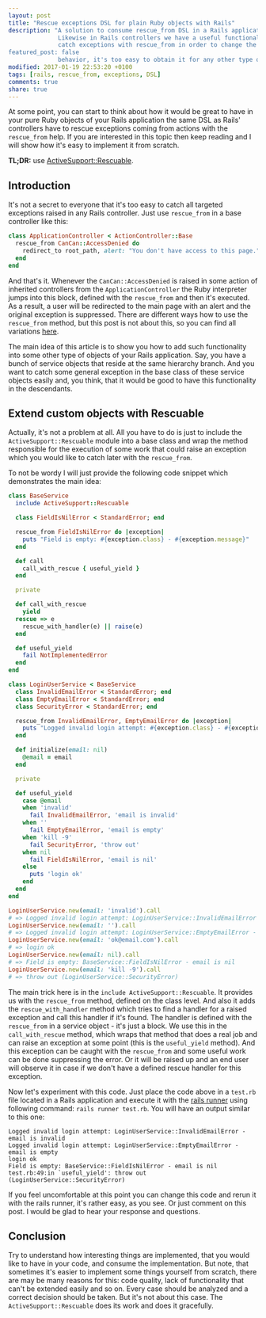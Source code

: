 ```yaml
---
layout: post
title: "Rescue exceptions DSL for plain Ruby objects with Rails"
description: "A solution to consume rescue_from DSL in a Rails application.
              Likewise in Rails controllers we have a useful functionality to
              catch exceptions with rescue_from in order to change the default
featured_post: false
              behavior, it's too easy to obtain it for any other type of a Ruby object in Rails applications."
modified: 2017-01-19 22:53:20 +0100
tags: [rails, rescue_from, exceptions, DSL]
comments: true
share: true
---
```


At some point, you can start to think about how it would be great to have in your pure Ruby objects
of your Rails application the same DSL as Rails' controllers have to rescue exceptions coming from
actions with the `rescue_from` help. If you are interested in this topic then keep reading and I will
show how it's easy to implement it from scratch.

**TL;DR:** use [ActiveSupport::Rescuable](http://api.rubyonrails.org/v5.0/classes/ActiveSupport/Rescuable/ClassMethods.html).

## Introduction

It's not a secret to everyone that it's too easy to catch all targeted exceptions raised in any Rails controller. Just use `rescue_from` in a base controller like this:

```ruby
class ApplicationController < ActionController::Base
  rescue_from CanCan::AccessDenied do
    redirect_to root_path, alert: "You don't have access to this page."
  end
end
```

And that's it. Whenever the `CanCan::AccessDenied` is raised in some action of inherited controllers from the `ApplicationController` the Ruby interpreter jumps into this block, defined with the `rescue_from` and then it's executed. As a result, a user will be redirected to the main page with an alert and the original exception is suppressed. There are different ways how to use the `rescue_from` method, but this post is not about this, so you can find all variations [here](http://api.rubyonrails.org/v5.0/classes/ActiveSupport/Rescuable/ClassMethods.html#method-i-rescue_from).

The main idea of this article is to show you how to add such functionality into some other type of objects of your Rails application. Say, you have a bunch of service objects that reside at the same hierarchy branch.
And you want to catch some general exception in the base class of these service objects easily and, you think,
that it would be good to have this functionality in the descendants.


## Extend custom objects with Rescuable

Actually, it's not a problem at all. All you have to do is just to include the `ActiveSupport::Rescuable`
module into a base class and wrap the method responsible for the execution of some work that could raise an exception which you would like to catch later with the `rescue_from`.

To not be wordy I will just provide the following code snippet which demonstrates the main idea:

```ruby
class BaseService
  include ActiveSupport::Rescuable

  class FieldIsNilError < StandardError; end

  rescue_from FieldIsNilError do |exception|
    puts "Field is empty: #{exception.class} - #{exception.message}"
  end

  def call
    call_with_rescue { useful_yield }
  end

  private

  def call_with_rescue
    yield
  rescue => e
    rescue_with_handler(e) || raise(e)
  end

  def useful_yield
    fail NotImplementedError
  end
end

class LoginUserService < BaseService
  class InvalidEmailError < StandardError; end
  class EmptyEmailError < StandardError; end
  class SecurityError < StandardError; end

  rescue_from InvalidEmailError, EmptyEmailError do |exception|
    puts "Logged invalid login attempt: #{exception.class} - #{exception.message}"
  end

  def initialize(email: nil)
    @email = email
  end

  private

  def useful_yield
    case @email
    when 'invalid'
      fail InvalidEmailError, 'email is invalid'
    when ''
      fail EmptyEmailError, 'email is empty'
    when 'kill -9'
      fail SecurityError, 'throw out'
    when nil
      fail FieldIsNilError, 'email is nil'
    else
      puts 'login ok'
    end
  end
end

LoginUserService.new(email: 'invalid').call
# => Logged invalid login attempt: LoginUserService::InvalidEmailError - email is invalid
LoginUserService.new(email: '').call
# => Logged invalid login attempt: LoginUserService::EmptyEmailError - email is empty
LoginUserService.new(email: 'ok@email.com').call
# => login ok
LoginUserService.new(email: nil).call
# => Field is empty: BaseService::FieldIsNilError - email is nil
LoginUserService.new(email: 'kill -9').call
# => throw out (LoginUserService::SecurityError)
```

The main trick here is in the `include ActiveSupport::Rescuable`. It provides us with the `rescue_from`
method, defined on the class level. And also it adds the `rescue_with_handler` method which tries to find a handler for a raised exception and call this handler if it's found. The handler is defined with the `rescue_from` in a service object - it's just a block. We use this in the `call_with_rescue` method, which wraps that method that does a real job and can raise an exception at some point (this is the `useful_yield` method).
And this exception can be caught with the `rescue_from` and some useful work can be done suppressing the error. Or it will be raised up and an end user will observe it in case if we don't have a defined rescue handler for
this exception.

Now let's experiment with this code. Just place the code above in a `test.rb` file located in a Rails application and execute it with the [rails runner](http://guides.rubyonrails.org/command_line.html#rails-runner) using following command: `rails runner test.rb`. You will have an output similar to this one:

```
Logged invalid login attempt: LoginUserService::InvalidEmailError - email is invalid
Logged invalid login attempt: LoginUserService::EmptyEmailError - email is empty
login ok
Field is empty: BaseService::FieldIsNilError - email is nil
test.rb:49:in `useful_yield': throw out (LoginUserService::SecurityError)
```

If you feel uncomfortable at this point you can change this code and rerun it with the rails runner, it's rather easy, as you see. Or just comment on this post. I would be glad to hear your response and questions.


## Conclusion

Try to understand how interesting things are implemented, that you would like to have in your code, and consume
the implementation. But note, that sometimes it's easier to implement some things yourself
from scratch, there are may be many reasons for this: code quality, lack of functionality that can't be
extended easily and so on. Every case should be analyzed and a correct decision should be taken. But it's not
about this case. The `ActiveSupport::Rescuable` does its work and does it gracefully.
